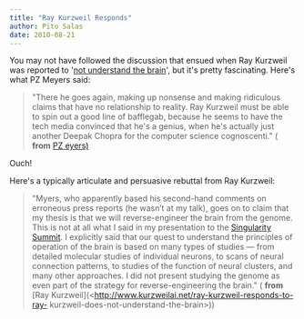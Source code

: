```yaml
---
title: "Ray Kurzweil Responds"
author: Pito Salas
date: 2010-08-21
---
```




You may not have followed the discussion that ensued when Ray Kurzweil was
reported to '[not understand the
brain](<http://scienceblogs.com/pharyngula/2010/08/ray_kurzweil_does_not_understa.php>)',
but it's pretty fascinating. Here's what PZ Meyers said:

> "There he goes again, making up nonsense and making ridiculous claims that
> have no relationship to reality. Ray Kurzweil must be able to spin out a
> good line of bafflegab, because he seems to have the tech media convinced
> that he's a genius, when he's actually just another Deepak Chopra for the
> computer science cognoscenti." ( **from** [PZ
> eyers)](<http://scienceblogs.com/pharyngula/2010/08/ray_kurzweil_does_not_understa.php>)

Ouch!

Here's a typically articulate and persuasive rebuttal from Ray Kurzweil:

> "Myers, who apparently based his second-hand comments on erroneous press
> reports (he wasn’t at my talk), goes on to claim that my thesis is that we
> will reverse-engineer the brain from the genome. This is not at all what I
> said in my presentation to the [Singularity
> Summit](<http://singularitysummit.com/>). I explicitly said that our quest
> to understand the principles of operation of the brain is based on many
> types of studies — from detailed molecular studies of individual neurons, to
> scans of neural connection patterns, to studies of the function of neural
> clusters, and many other approaches. I did not present studying the genome
> as even part of the strategy for reverse-engineering the brain." ( **from**
> [Ray Kurzweil](<http://www.kurzweilai.net/ray-kurzweil-responds-to-ray-
> kurzweil-does-not-understand-the-brain>))



